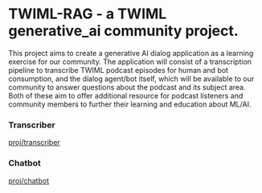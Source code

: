 # TWIML-RAG - a TWIML generative_ai community project.

This project aims to create a generative AI dialog application as a learning exercise for our community. The application will consist of a transcription pipeline to transcribe TWIML podcast episodes for human and bot consumption, and the dialog agent/bot itself, which will be available to our community to answer questions about the podcast and its subject area. Both of these aim to offer additional resource for podcast listeners and community members to further their learning and education about ML/AI.

### Transcriber
[proj/transcriber](proj/transcriber)

### Chatbot
[proj/chatbot](proj/chatbot)

